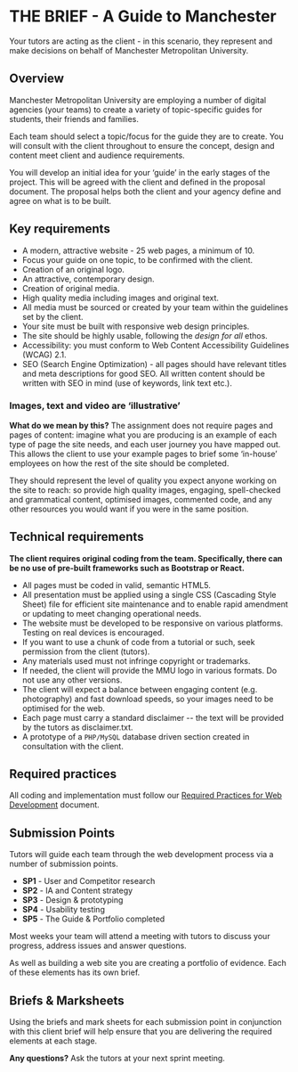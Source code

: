 # THE BRIEF - A Guide to Manchester

Your tutors are acting as the client - in this scenario, they represent and make decisions on behalf of Manchester Metropolitan University.

## Overview

Manchester Metropolitan University are employing a number of digital agencies (your teams) to create a variety of topic-specific guides for students, their friends and families.

Each team should select a topic/focus for the guide they are to create. You will consult with the client throughout to ensure the concept, design and content meet client and audience requirements.

You will develop an initial idea for your ‘guide’ in the early stages of the project. This will be agreed with the client and defined in the proposal document. The proposal helps both the client and your agency define and agree on what is to be built.

## Key requirements

- A modern, attractive website - 25 web pages, a minimum of 10.
- Focus your guide on one topic, to be confirmed with the client.
- Creation of an original logo.
- An attractive, contemporary design.
- Creation of original media.
- High quality media including images and original text.
- All media must be sourced or created by your team within the guidelines set by the client.
- Your site must be built with responsive web design principles.
- The site should be highly usable, following the _design for all_ ethos.
- Accessibility: you must conform to Web Content Accessibility Guidelines (WCAG) 2.1.
- SEO (Search Engine Optimization) - all pages should have relevant titles and meta descriptions for good SEO. All written content should be written with SEO in mind (use of keywords, link text etc.).

### Images, text and video are ‘illustrative’

**What do we mean by this?** The assignment does not require pages and pages of content: imagine what you are producing is an example of each type of page the site needs, and each user journey you have mapped out. This allows the client to use your example pages to brief some ‘in-house’ employees on how the rest of the site should be completed.

They should represent the level of quality you expect anyone working on the site to reach: so provide high quality images, engaging, spell-checked and grammatical content, optimised images, commented code, and any other resources you would want if you were in the same position.

## Technical requirements

**The client requires original coding from the team. Specifically, there can be no use of pre-built frameworks such as Bootstrap or React.**

- All pages must be coded in valid, semantic HTML5.
- All presentation must be applied using a single CSS (Cascading Style Sheet) file for efficient site maintenance and to enable rapid amendment or updating to meet changing operational needs.
- The website must be developed to be responsive on various platforms. Testing on real devices is encouraged.
- If you want to use a chunk of code from a tutorial or such, seek permission from the client (tutors).
- Any materials used must not infringe copyright or trademarks.
- If needed, the client will provide the MMU logo in various formats. Do not use any other versions.
- The client will expect a balance between engaging content (e.g. photography) and fast download speeds, so your images need to be optimised for the web.
- Each page must carry a standard disclaimer -- the text will be provided by the tutors as disclaimer.txt.
- A prototype of a `PHP/MySQL` database driven section created in consultation with the client.

## Required practices

All coding and implementation must follow our [Required Practices for Web Development](http://bit.ly/mmu-web-required) document.

## Submission Points

Tutors will guide each team through the web development process via a number of submission points.

- **SP1** - User and Competitor research
- **SP2** - IA and Content strategy
- **SP3** - Design &amp; prototyping
- **SP4** - Usability testing
- **SP5** - The Guide &amp; Portfolio completed

Most weeks your team will attend a meeting with tutors to discuss your progress, address issues and answer questions.

As well as building a web site you are creating a portfolio of evidence. Each of these elements has its own brief.

## Briefs &amp; Marksheets

Using the briefs and mark sheets for each submission point in conjunction with this client brief will help ensure that you are delivering the required elements at each stage.

**Any questions?** Ask the tutors at your next sprint meeting.
